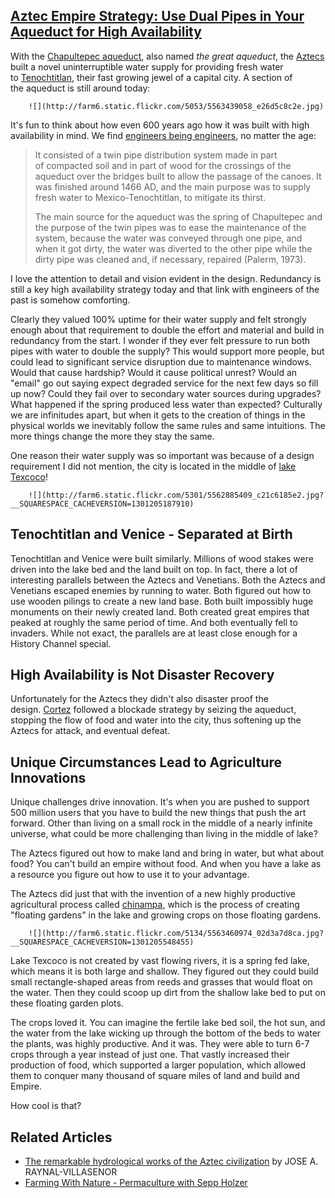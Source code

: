 ## [Aztec Empire Strategy: Use Dual Pipes in Your Aqueduct for High Availability](/blog/2011/3/28/aztec-empire-strategy-use-dual-pipes-in-your-aqueduct-for-hi.html)

    

    

With the [Chapultepec aqueduct](http://en.wikipedia.org/wiki/Chapultepec_aqueduct), also named _the great aqueduct_, the [Aztecs](http://en.wikipedia.org/wiki/Aztec) built a novel uninterruptible water supply for providing fresh water to [Tenochtitlan](http://en.wikipedia.org/wiki/Tenochtitlan), their fast growing jewel of a capital city. A section of the aqueduct is still around today: 

        ![](http://farm6.static.flickr.com/5053/5563439058_e26d5c8c2e.jpg)        

It's fun to think about how even 600 years ago how it was built with high availability in mind. We find [engineers being engineers](http://iahs.info/redbooks/a164/iahs_164_0003.pdf), no matter the age:

> It consisted of a twin pipe distribution system made in part of compacted soil and in part of wood for the crossings of the aqueduct over the bridges built to allow the passage of the canoes. It was finished around 1466 AD, and the main purpose was to supply fresh water to Mexico-Tenochtitlan, to mitigate its thirst.
> 
> The main source for the aqueduct was the spring of Chapultepec and the purpose of the twin pipes was to ease the maintenance of the system, because the water was conveyed through one pipe, and when it got dirty, the water was diverted to the other pipe while the dirty pipe was cleaned and, if necessary, repaired (Palerm, 1973).

I love the attention to detail and vision evident in the design. Redundancy is still a key high availability strategy today and that link with engineers of the past is somehow comforting.

Clearly they valued 100% uptime for their water supply and felt strongly enough about that requirement to double the effort and material and build in redundancy from the start. I wonder if they ever felt pressure to run both pipes with water to double the supply? This would support more people, but could lead to significant service disruption due to maintenance windows. Would that cause hardship? Would it cause political unrest? Would an "email" go out saying expect degraded service for the next few days so fill up now? Could they fail over to secondary water sources during upgrades? What happened if the spring produced less water than expected? Culturally we are infinitudes apart, but when it gets to the creation of things in the physical worlds we inevitably follow the same rules and same intuitions. The more things change the more they stay the same. 

One reason their water supply was so important was because of a design requirement I did not mention, the city is located in the middle of [lake Texcoco](http://en.wikipedia.org/wiki/Lake_Texcoco)!

        ![](http://farm6.static.flickr.com/5301/5562885409_c21c6185e2.jpg?__SQUARESPACE_CACHEVERSION=1301205187910)        

## Tenochtitlan and Venice - Separated at Birth

Tenochtitlan and Venice were built similarly. Millions of wood stakes were driven into the lake bed and the land built on top. In fact, there a lot of interesting parallels between the Aztecs and Venetians. Both the Aztecs and Venetians escaped enemies by running to water. Both figured out how to use wooden pilings to create a new land base. Both built impossibly huge monuments on their newly created land. Both created great empires that peaked at roughly the same period of time. And both eventually fell to invaders. While not exact, the parallels are at least close enough for a History Channel special. 

## High Availability is Not Disaster Recovery

Unfortunately for the Aztecs they didn't also disaster proof the design. [Cortez](http://en.wikipedia.org/wiki/Hern%C3%A1n_Cort%C3%A9s) followed a blockade strategy by seizing the aqueduct, stopping the flow of food and water into the city, thus softening up the Aztecs for attack, and eventual defeat.

## Unique Circumstances Lead to Agriculture Innovations

Unique challenges drive innovation. It's when you are pushed to support 500 million users that you have to build the new things that push the art forward. Other than living on a small rock in the middle of a nearly infinite universe, what could be more challenging than living in the middle of lake?

The Aztecs figured out how to make land and bring in water, but what about food? You can't build an empire without food. And when you have a lake as a resource you figure out how to use it to your advantage.

The Aztecs did just that with the invention of a new highly productive agricultural process called [chinampa](http://en.wikipedia.org/wiki/Chinampa), which is the process of creating "floating gardens" in the lake and growing crops on those floating gardens.

        ![](http://farm6.static.flickr.com/5134/5563460974_02d3a7d8ca.jpg?__SQUARESPACE_CACHEVERSION=1301205548455)        

Lake Texcoco is not created by vast flowing rivers, it is a spring fed lake, which means it is both large and shallow. They figured out they could build small rectangle-shaped areas from reeds and grasses that would float on the water. Then they could scoop up dirt from the shallow lake bed to put on these floating garden plots.

The crops loved it. You can imagine the fertile lake bed soil, the hot sun, and the water from the lake wicking up through the bottom of the beds to water the plants, was highly productive. And it was. They were able to turn 6-7 crops through a year instead of just one. That vastly increased their production of food, which supported a larger population, which allowed them to conquer many thousand of square miles of land and build and Empire.

How cool is that?

## Related Articles

*   [The remarkable hydrological works of the Aztec civilization](http://iahs.info/redbooks/a164/iahs_164_0003.pdf) by JOSE A. RAYNAL-VILLASENOR
*   [Farming With Nature - Permaculture with Sepp Holzer](http://www.youtube.com/watch?v=Bw7mQZHfFVE)

    